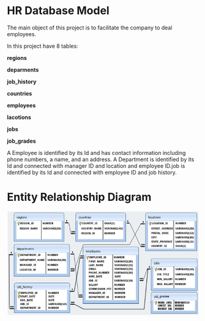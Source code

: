 # HR Database Model

The main object of this project is to facilitate the company to deal employees. 

In this project have 8 tables:

**regions** 

**deparments**

**job_history**

**countries**

**employees**

**lacotions**

**jobs**

**job_grades**

A Employee is identified by its Id and has contact information including  phone numbers, a name, and an address.
A Department is identified by its Id and connected with manager ID and location and employee ID.job is identified by its Id and connected with employee ID and job history.

# Entity Relationship Diagram


![](database-model-hr-new.gif)
